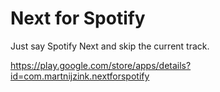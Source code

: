 # Next for Spotify

Just say Spotify Next and skip the current track.

https://play.google.com/store/apps/details?id=com.martnijzink.nextforspotify
